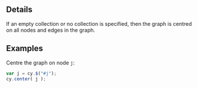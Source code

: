 ## Details

If an empty collection or no collection is specified, then the graph is centred on all nodes and edges in the graph.

## Examples

Centre the graph on node `j`:
```js
var j = cy.$("#j");
cy.center( j );
```